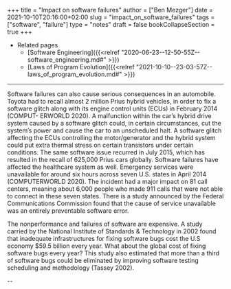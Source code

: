 +++
title = "Impact on software failures"
author = ["Ben Mezger"]
date = 2021-10-10T20:16:00+02:00
slug = "impact_on_software_failures"
tags = ["software", "failure"]
type = "notes"
draft = false
bookCollapseSection = true
+++

-   Related pages
    -   [Software Engineering]({{<relref "2020-06-23--12-50-55Z--software_engineering.md#" >}})
    -   [Laws of Program Evolution]({{<relref "2021-10-10--23-03-57Z--laws_of_program_evolution.md#" >}})

---

Software failures can also cause serious consequences in an automobile. Toyota
had to recall almost 2 million Prius hybrid vehicles, in order to fix a software
glitch along with its engine control units (ECUs) in February 2014 (COMPUT-
ERWORLD 2020). A malfunction within the car’s hybrid drive system caused by a
software glitch could, in certain circumstances, cut the system’s power and
cause the car to an unscheduled halt. A software glitch affecting the ECUs
controlling the motor/generator and the hybrid system could put extra thermal
stress on certain transistors under certain conditions. The same software issue
recurred in July 2015, which has resulted in the recall of 625,000 Prius cars
globally. Software failures have affected the healthcare system as well.
Emergency services were unavailable for around six hours across seven U.S.
states in April 2014 (COMPUTERWORLD 2020). The incident had a major impact on 81
call centers, meaning about 6,000 people who made 911 calls that were not able
to connect in these seven states. There is a study announced by the Federal
Communications Commission found that the cause of service unavailable was an
entirely preventable software error.

The nonperformance and failures of software are expensive. A study carried by
the National Institute of Standards & Technology in 2002 found that inadequate
infrastructures for fixing software bugs cost the U.S economy $59.5 billion
every year. What about the global cost of fixing software bugs every year? This
study also estimated that more than a third of software bugs could be eliminated
by improving software testing scheduling and methodology (Tassey 2002).

-- <Zhu2022SoftwareReliabilityModelingAndMethods>
